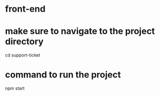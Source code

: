# front-end

# make sure to navigate to the project directory
cd support-ticket

# command to run the project
npm start
